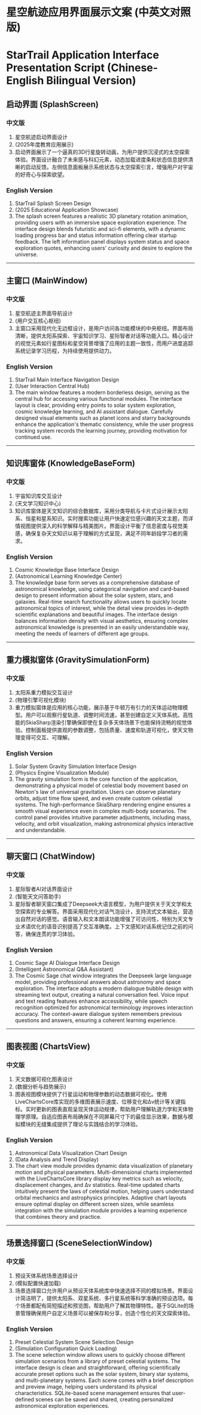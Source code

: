 # 星空航迹应用界面展示文案 (中英文对照版)
# StarTrail Application Interface Presentation Script (Chinese-English Bilingual Version)

## 启动界面 (SplashScreen)

### 中文版
1. 星空航迹启动界面设计
2. (2025年度教育应用展示)
3. 启动界面展示了一个逼真的3D行星旋转动画，为用户提供沉浸式的太空探索体验。界面设计融合了未来感与科幻元素，动态加载进度条和状态信息提供清晰的启动反馈。左侧信息面板展示系统状态与太空探索引言，增强用户对宇宙的好奇心与探索欲望。

### English Version
1. StarTrail Splash Screen Design
2. (2025 Educational Application Showcase)
3. The splash screen features a realistic 3D planetary rotation animation, providing users with an immersive space exploration experience. The interface design blends futuristic and sci-fi elements, with a dynamic loading progress bar and status information offering clear startup feedback. The left information panel displays system status and space exploration quotes, enhancing users' curiosity and desire to explore the universe.

---

## 主窗口 (MainWindow)

### 中文版
1. 星空航迹主界面导航设计
2. (用户交互核心枢纽)
3. 主窗口采用现代化无边框设计，是用户访问各功能模块的中央枢纽。界面布局清晰，提供太阳系探索、宇宙知识学习、星际智者对话等功能入口。精心设计的视觉元素如行星图标和星空背景增强了应用的主题一致性，而用户进度追踪系统记录学习历程，为持续使用提供动力。

### English Version
1. StarTrail Main Interface Navigation Design
2. (User Interaction Central Hub)
3. The main window features a modern borderless design, serving as the central hub for accessing various functional modules. The interface layout is clear, providing entry points to solar system exploration, cosmic knowledge learning, and AI assistant dialogue. Carefully designed visual elements such as planet icons and starry backgrounds enhance the application's thematic consistency, while the user progress tracking system records the learning journey, providing motivation for continued use.

---

## 知识库窗体 (KnowledgeBaseForm)

### 中文版
1. 宇宙知识库交互设计
2. (天文学习知识中心)
3. 知识库窗体是天文知识的综合数据库，采用分类导航与卡片式设计展示太阳系、恒星和星系知识。实时搜索功能让用户快速定位感兴趣的天文主题，而详情视图提供深入的科学解释与精美图片。界面设计平衡了信息密度与视觉美感，确保复杂天文知识以易于理解的方式呈现，满足不同年龄段学习者的需求。

### English Version
1. Cosmic Knowledge Base Interface Design
2. (Astronomical Learning Knowledge Center)
3. The knowledge base form serves as a comprehensive database of astronomical knowledge, using categorical navigation and card-based design to present information about the solar system, stars, and galaxies. Real-time search functionality allows users to quickly locate astronomical topics of interest, while the detail view provides in-depth scientific explanations and beautiful images. The interface design balances information density with visual aesthetics, ensuring complex astronomical knowledge is presented in an easily understandable way, meeting the needs of learners of different age groups.

---

## 重力模拟窗体 (GravitySimulationForm)

### 中文版
1. 太阳系重力模拟交互设计
2. (物理引擎可视化模块)
3. 重力模拟窗体是应用的核心功能，展示基于牛顿万有引力的天体运动物理模型。用户可以观察行星轨道、调整时间流速，甚至创建自定义天体系统。高性能的SkiaSharp渲染引擎确保即使在复杂多天体场景下也能保持流畅的视觉体验。控制面板提供直观的参数调整，包括质量、速度和轨道可视化，使天文物理变得可交互、可理解。

### English Version
1. Solar System Gravity Simulation Interface Design
2. (Physics Engine Visualization Module)
3. The gravity simulation form is the core function of the application, demonstrating a physical model of celestial body movement based on Newton's law of universal gravitation. Users can observe planetary orbits, adjust time flow speed, and even create custom celestial systems. The high-performance SkiaSharp rendering engine ensures a smooth visual experience even in complex multi-body scenarios. The control panel provides intuitive parameter adjustments, including mass, velocity, and orbit visualization, making astronomical physics interactive and understandable.

---

## 聊天窗口 (ChatWindow)

### 中文版
1. 星际智者AI对话界面设计
2. (智能天文问答助手)
3. 星际智者聊天窗口集成了Deepseek大语言模型，为用户提供关于天文学和太空探索的专业解答。界面采用现代化对话气泡设计，支持流式文本输出，营造出自然对话的感觉。语音输入和文本朗读功能增强了可访问性，特别为天文专业术语优化的语音识别提高了交互准确度。上下文感知对话系统记住之前的问答，确保连贯的学习体验。

### English Version
1. Cosmic Sage AI Dialogue Interface Design
2. (Intelligent Astronomical Q&A Assistant)
3. The Cosmic Sage chat window integrates the Deepseek large language model, providing professional answers about astronomy and space exploration. The interface adopts a modern dialogue bubble design with streaming text output, creating a natural conversation feel. Voice input and text reading features enhance accessibility, while speech recognition optimized for astronomical terminology improves interaction accuracy. The context-aware dialogue system remembers previous questions and answers, ensuring a coherent learning experience.

---

## 图表视图 (ChartsView)

### 中文版
1. 天文数据可视化图表设计
2. (数据分析与趋势展示)
3. 图表视图模块提供了行星运动和物理参数的动态数据可视化。使用LiveChartsCore库实现的多维图表展示速度、位移变化和Δv统计等关键指标。实时更新的图表直观呈现天体运动规律，帮助用户理解轨道力学和天体物理学原理。自适应图表布局确保在不同屏幕尺寸下的最佳显示效果，数据与模拟模块的无缝集成提供了理论与实践结合的学习体验。

### English Version
1. Astronomical Data Visualization Chart Design
2. (Data Analysis and Trend Display)
3. The chart view module provides dynamic data visualization of planetary motion and physical parameters. Multi-dimensional charts implemented with the LiveChartsCore library display key metrics such as velocity, displacement changes, and Δv statistics. Real-time updated charts intuitively present the laws of celestial motion, helping users understand orbital mechanics and astrophysics principles. Adaptive chart layouts ensure optimal display on different screen sizes, while seamless integration with the simulation module provides a learning experience that combines theory and practice.

---

## 场景选择窗口 (SceneSelectionWindow)

### 中文版
1. 预设天体系统场景选择设计
2. (模拟配置快速加载)
3. 场景选择窗口允许用户从预设天体系统库中快速选择不同的模拟场景。界面设计简洁明了，提供太阳系、双星系统、多行星系统等科学准确的预设选项。每个场景都配有简短描述和预览图，帮助用户了解其物理特性。基于SQLite的场景管理确保用户自定义场景可以被保存和分享，创造个性化的天文探索体验。

### English Version
1. Preset Celestial System Scene Selection Design
2. (Simulation Configuration Quick Loading)
3. The scene selection window allows users to quickly choose different simulation scenarios from a library of preset celestial systems. The interface design is clean and straightforward, offering scientifically accurate preset options such as the solar system, binary star systems, and multi-planetary systems. Each scene comes with a brief description and preview image, helping users understand its physical characteristics. SQLite-based scene management ensures that user-defined scenes can be saved and shared, creating personalized astronomical exploration experiences. 